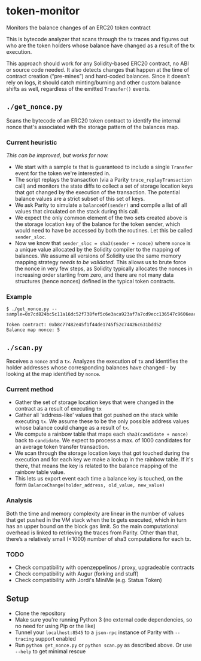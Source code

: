 # token-monitor
Monitors the balance changes of an ERC20 token contract

This is bytecode analyzer that scans through the tx traces and figures out who are the token holders whose balance have changed as a result of the tx execution.

This approach should work for any Solidity-based ERC20 contract, no ABI or source code needed. It also detects changes that happen at the time of contract creation (“pre-mines”) and hard-coded balances. Since it doesn’t rely on logs, it should catch minting/burning and other custom balance shifts as well, regardless of the emitted `Transfer()` events.

## `./get_nonce.py`
Scans the bytecode of an ERC20 token contract to identify the internal nonce that's associated with the storage pattern of the balances map.

### Current heuristic
*This can be improved, but works for now.*

- We start with a sample tx that is guaranteed to include a single `Transfer` event for the token we're interested in.
- The script replays the transaction (via a Parity `trace_replayTransaction` call) and monitors the state diffs to collect a set of storage location keys that got changed by the execution of the transaction. The potential balance values are a strict subset of this set of keys.
- We ask Parity to simulate a `balanceOf(sender)` and compile a list of all values that circulated on the stack during this call.
- We expect the only common element of the two sets created above is the storage location key of the balance for the token sender, which would need to have be accessed by both the routines. Let this be called `sender_sloc`.
- Now we know that `sender_sloc = sha3(sender + nonce)` where `nonce` is a unique value allocated by the Solidity compiler to the mapping of balances. We assume all versions of Solidity use the same memory mapping strategy *needs to be validated*. This allows us to brute force the nonce in very few steps, as Solidity typically allocates the nonces in increasing order starting from zero, and there are not many data structures (hence nonces) defined in the typical token contracts.

### Example
```shell=
$ ./get_nonce.py --sample=0x7cd824bc5c11a16dc52f738fef5c6e3aca923af7a7cd9ecc136547c9606eac13

Token contract: 0xb8c77482e45f1f44de1745f52c74426c631bdd52
Balance map nonce: 5
```

## `./scan.py`
Receives a `nonce` and a `tx`. Analyzes the execution of `tx` and identifies the holder addresses whose corresponding balances have changed - by looking at the map identified by `nonce`.

### Current method
- Gather the set of storage location keys that were changed in the contract as a result of executing `tx`
- Gather all 'address-like' values that got pushed on the stack while executing `tx`. We assume these to be the only possible address values whose balance could change as a result of `tx`.
- We compute a rainbow table that maps each `sha3(candidate + nonce)` back to `candidate`. We expect to process a max. of 1000 candidates for an average token transfer transaction.
- We scan through the storage location keys that got touched during the execution and for each key we make a lookup in the rainbow table. If it's there, that means the key is related to the balance mapping of the rainbow table value.
- This lets us export event each time a balance key is touched, on the form `BalanceChange(holder_address, old_value, new_value)`

### Analysis
Both the time and memory complexity are linear in the number of values that get pushed in the VM stack when the tx gets executed, which in turn has an upper bound on the block gas limit. So the main computational overhead is linked to retrieving the traces from Parity. Other than that, there’s a relatively small (<1000) number of sha3 computations for each tx.

### TODO
- Check compatibility with openzeppelinos / proxy, upgradeable contracts
- Check compatibility with Augur (forking and stuff)
- Check compatibility with Jordi's MiniMe (e.g. Status Token)


## Setup
- Clone the repository
- Make sure you're running Python 3 (no external code dependencies, so no need for using Pip or the like)
- Tunnel your `localhost:8545` to a `json-rpc` instance of Parity with `--tracing` support enabled
- Run `python get_nonce.py` or `python scan.py` as described above. Or use `--help` to get minimal rescue
